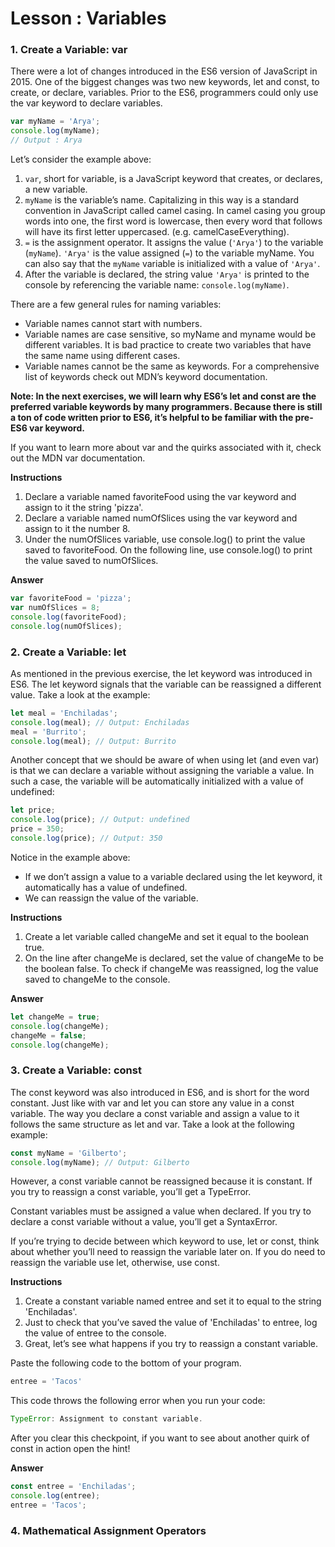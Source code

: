 # Lesson : Variables

### 1. Create a Variable: var
There were a lot of changes introduced in the ES6 version of JavaScript in 2015. One of the biggest changes was two new keywords, let and const, to create, or declare, variables. Prior to the ES6, programmers could only use the var keyword to declare variables.
```JavaScript
var myName = 'Arya';
console.log(myName);
// Output : Arya
```
Let’s consider the example above:

1. `var`, short for variable, is a JavaScript keyword that creates, or declares, a new variable.
2. `myName` is the variable’s name. Capitalizing in this way is a standard convention in JavaScript called camel casing. In camel casing you group words into one, the first word is lowercase, then every word that follows will have its first letter uppercased. (e.g. camelCaseEverything).
3. `=` is the assignment operator. It assigns the value (`'Arya'`) to the variable (`myName`).
`'Arya'` is the value assigned (`=`) to the variable myName. You can also say that the `myName` variable is initialized with a value of `'Arya'`.
4. After the variable is declared, the string value `'Arya'` is printed to the console by referencing the variable name: `console.log(myName)`.

There are a few general rules for naming variables:

- Variable names cannot start with numbers.
- Variable names are case sensitive, so myName and myname would be different variables. It is bad practice to create two variables that have the same name using different cases.
- Variable names cannot be the same as keywords. For a comprehensive list of keywords check out MDN’s keyword documentation.

**Note: In the next exercises, we will learn why ES6’s let and const are the preferred variable keywords by many programmers. Because there is still a ton of code written prior to ES6, it’s helpful to be familiar with the pre-ES6 var keyword.**

If you want to learn more about var and the quirks associated with it, check out the MDN var documentation.

**Instructions**
1. Declare a variable named favoriteFood using the var keyword and assign to it the string 'pizza'.
2. Declare a variable named numOfSlices using the var keyword and assign to it the number 8.
3. Under the numOfSlices variable, use console.log() to print the value saved to favoriteFood. On the following line, use console.log() to print the value saved to numOfSlices.

**Answer**
```JavaScript
var favoriteFood = 'pizza';
var numOfSlices = 8;
console.log(favoriteFood);
console.log(numOfSlices);
```

### 2. Create a Variable: let
As mentioned in the previous exercise, the let keyword was introduced in ES6. The let keyword signals that the variable can be reassigned a different value. Take a look at the example:

```JavaScript
let meal = 'Enchiladas';
console.log(meal); // Output: Enchiladas
meal = 'Burrito';
console.log(meal); // Output: Burrito
```
Another concept that we should be aware of when using let (and even var) is that we can declare a variable without assigning the variable a value. In such a case, the variable will be automatically initialized with a value of undefined:

```JavaScript
let price;
console.log(price); // Output: undefined
price = 350;
console.log(price); // Output: 350
```

Notice in the example above:
- If we don’t assign a value to a variable declared using the let keyword, it automatically has a value of undefined.
- We can reassign the value of the variable.

**Instructions**
1. Create a let variable called changeMe and set it equal to the boolean true.
2. On the line after changeMe is declared, set the value of changeMe to be the boolean false. To check if changeMe was reassigned, log the value saved to changeMe to the console.

**Answer**
```JavaScript
let changeMe = true;
console.log(changeMe);
changeMe = false;
console.log(changeMe);
```

### 3. Create a Variable: const
The const keyword was also introduced in ES6, and is short for the word constant. Just like with var and let you can store any value in a const variable. The way you declare a const variable and assign a value to it follows the same structure as let and var. Take a look at the following example:

```JavaScript
const myName = 'Gilberto';
console.log(myName); // Output: Gilberto
```

However, a const variable cannot be reassigned because it is constant. If you try to reassign a const variable, you’ll get a TypeError.

Constant variables must be assigned a value when declared. If you try to declare a const variable without a value, you’ll get a SyntaxError.

If you’re trying to decide between which keyword to use, let or const, think about whether you’ll need to reassign the variable later on. If you do need to reassign the variable use let, otherwise, use const.

**Instructions**
1. Create a constant variable named entree and set it to equal to the string 'Enchiladas'.
2. Just to check that you’ve saved the value of 'Enchiladas' to entree, log the value of entree to the console.
3. Great, let’s see what happens if you try to reassign a constant variable.

Paste the following code to the bottom of your program.

```JavaScript
entree = 'Tacos'
```

This code throws the following error when you run your code:

```JavaScript
TypeError: Assignment to constant variable.
```

After you clear this checkpoint, if you want to see about another quirk of const in action open the hint!

**Answer**
```JavaScript
const entree = 'Enchiladas';
console.log(entree);
entree = 'Tacos';
```

### 4. Mathematical Assignment Operators
